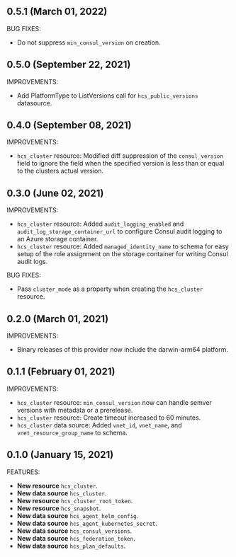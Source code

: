 ## 0.5.1 (March 01, 2022)

BUG FIXES:
* Do not suppress `min_consul_version` on creation.

## 0.5.0 (September 22, 2021)

IMPROVEMENTS:
* Add PlatformType to ListVersions call for `hcs_public_versions` datasource.

## 0.4.0 (September 08, 2021)

IMPROVEMENTS:
* `hcs_cluster` resource: Modified diff suppression of the `consul_version` field to ignore the field when the specified version is less than or equal to the clusters actual version.

## 0.3.0 (June 02, 2021)

IMPROVEMENTS:
* `hcs_cluster` resource: Added `audit_logging_enabled` and `audit_log_storage_container_url` to configure Consul audit logging to an Azure storage container. 
* `hcs_cluster` resource: Added `managed_identity_name` to schema for easy setup of the role assignment on the storage container for writing Consul audit logs.

BUG FIXES:
* Pass `cluster_mode` as a property when creating the `hcs_cluster` resource.

## 0.2.0 (March 01, 2021)

IMPROVEMENTS:
* Binary releases of this provider now include the darwin-arm64 platform.

## 0.1.1 (February 01, 2021)

IMPROVEMENTS:
* `hcs_cluster` resource: `min_consul_version` now can handle semver versions with metadata or a prerelease.
* `hcs_cluster` resource: Create timeout increased to 60 minutes.
* `hcs_cluster` data source: Added `vnet_id`, `vnet_name`, and `vnet_resource_group_name` to schema. 

## 0.1.0 (January 15, 2021)

FEATURES:
* **New resource** `hcs_cluster`.
* **New data source** `hcs_cluster`.
* **New resource** `hcs_cluster_root_token`.
* **New resource** `hcs_snapshot`.
* **New data source** `hcs_agent_helm_config`.
* **New data source** `hcs_agent_kubernetes_secret`.
* **New data source** `hcs_consul_versions`.
* **New data source** `hcs_federation_token`.
* **New data source** `hcs_plan_defaults`.
